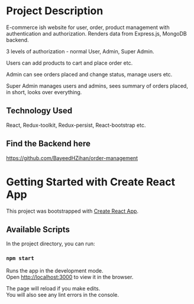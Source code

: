 # Project Description

E-commerce ish website for user, order, product management with authentication and authorization. 
Renders data from Express.js, MongoDB backend.

3 levels of authorization - normal User, Admin, Super Admin. 

Users can add products to cart and place order etc. 

Admin can see orders placed and change status, manage users etc.

Super Admin manages users and admins, sees summary of orders placed, in short, looks over everything.


## Technology Used 

React, Redux-toolkit, Redux-persist, React-bootstrap etc. 


## Find the Backend here
https://github.com/BayeedHZihan/order-management


# Getting Started with Create React App

This project was bootstrapped with [Create React App](https://github.com/facebook/create-react-app).

## Available Scripts

In the project directory, you can run:

### `npm start`

Runs the app in the development mode.\
Open [http://localhost:3000](http://localhost:3000) to view it in the browser.

The page will reload if you make edits.\
You will also see any lint errors in the console.


